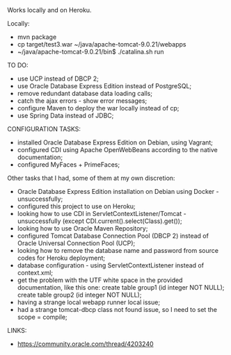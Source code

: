 
Works locally and on Heroku.

Locally:

 * mvn package
 * cp target/test3.war ~/java/apache-tomcat-9.0.21/webapps
 * ~/java/apache-tomcat-9.0.21/bin$ ./catalina.sh run

TO DO:

 * use UCP instead of DBCP 2;
 * use Oracle Database Express Edition instead of PostgreSQL;
 * remove redundant database data loading calls;
 * catch the ajax errors - show error messages;
 * configure Maven to deploy the war locally instead of cp;
 * use Spring Data instead of JDBC;

CONFIGURATION TASKS:

  * installed Oracle Database Express Edition on Debian, using Vagrant;
  * configured CDI using Apache OpenWebBeans according to the native documentation;
  * configured MyFaces + PrimeFaces;

Other tasks that I had, some of them at my own discretion:

  * Oracle Database Express Edition installation on Debian using Docker - unsuccessfully;
  * configured this project to use on Heroku;
  * looking how to use CDI in ServletContextListener/Tomcat - unsuccessfully (except CDI.current().select(Class).get());
  * looking how to use Oracle Maven Repository;
  * configured Tomcat Database Connection Pool (DBCP 2) instead of Oracle Universal Connection Pool (UCP);
  * looking how to remove the database name and password from source codes for Heroku deployment;
  * database configuration - using ServletContextListener instead of context.xml;
  * get the problem with the UTF white space in the provided documentation, like this one: create table group1 (id integer NOT NULL); create table group2 (id integer NOT NULL);
  * having a strange local webapp runner local issue;
  * had a strange tomcat-dbcp class not found issue, so I need to set the scope = compile;

LINKS:

  * https://community.oracle.com/thread/4203240
